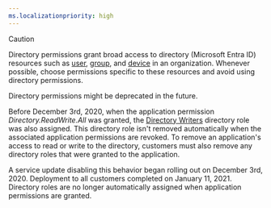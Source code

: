 ```yaml
---
ms.localizationpriority: high
---
```


<!-- markdownlint-disable MD002 MD041 -->

> [!CAUTION]
> Directory permissions grant broad access to directory (Microsoft Entra ID) resources such as [user](/graph/api/resources/user), [group](/graph/api/resources/group), and [device](/graph/api/resources/device) in an organization. Whenever possible, choose permissions specific to these resources and avoid using directory permissions.
> 
> Directory permissions might be deprecated in the future.

Before December 3rd, 2020, when the application permission *Directory.ReadWrite.All* was granted, the [Directory Writers](/entra/identity/role-based-access-control/permissions-reference#directory-writers) directory role was also assigned. This directory role isn't removed automatically when the associated application permissions are revoked. To remove an application's access to read or write to the directory, customers must also remove any directory roles that were granted to the application.

A service update disabling this behavior began rolling out on December 3rd, 2020. Deployment to all customers completed on January 11, 2021. Directory roles are no longer automatically assigned when application permissions are granted.
